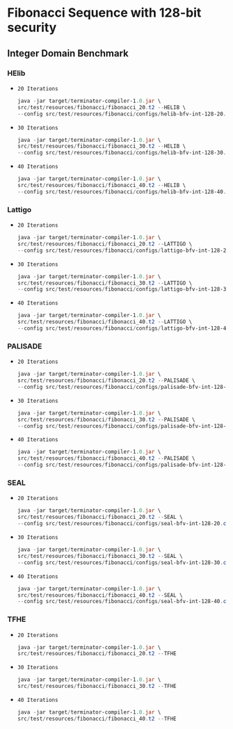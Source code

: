 # Fibonacci Sequence with 128-bit security
## Integer Domain Benchmark

### HElib
* `20 Iterations`
  ```powershell
  java -jar target/terminator-compiler-1.0.jar \
  src/test/resources/fibonacci/fibonacci_20.t2 --HELIB \
  --config src/test/resources/fibonacci/configs/helib-bfv-int-128-20.config
  ```
* `30 Iterations`
  ```powershell
  java -jar target/terminator-compiler-1.0.jar \
  src/test/resources/fibonacci/fibonacci_30.t2 --HELIB \
  --config src/test/resources/fibonacci/configs/helib-bfv-int-128-30.config
  ```
* `40 Iterations`
  ```powershell
  java -jar target/terminator-compiler-1.0.jar \
  src/test/resources/fibonacci/fibonacci_40.t2 --HELIB \
  --config src/test/resources/fibonacci/configs/helib-bfv-int-128-40.config
  ```

### Lattigo
* `20 Iterations`
  ```powershell
  java -jar target/terminator-compiler-1.0.jar \
  src/test/resources/fibonacci/fibonacci_20.t2 --LATTIGO \
  --config src/test/resources/fibonacci/configs/lattigo-bfv-int-128-20.config
  ```
* `30 Iterations`
  ```powershell
  java -jar target/terminator-compiler-1.0.jar \
  src/test/resources/fibonacci/fibonacci_30.t2 --LATTIGO \
  --config src/test/resources/fibonacci/configs/lattigo-bfv-int-128-30.config
  ```
* `40 Iterations`
  ```powershell
  java -jar target/terminator-compiler-1.0.jar \
  src/test/resources/fibonacci/fibonacci_40.t2 --LATTIGO \
  --config src/test/resources/fibonacci/configs/lattigo-bfv-int-128-40.config
  ```

### PALISADE
* `20 Iterations`
  ```powershell
  java -jar target/terminator-compiler-1.0.jar \
  src/test/resources/fibonacci/fibonacci_20.t2 --PALISADE \
  --config src/test/resources/fibonacci/configs/palisade-bfv-int-128-20.config
  ```
* `30 Iterations`
  ```powershell
  java -jar target/terminator-compiler-1.0.jar \
  src/test/resources/fibonacci/fibonacci_30.t2 --PALISADE \
  --config src/test/resources/fibonacci/configs/palisade-bfv-int-128-30.config
  ```
* `40 Iterations`
  ```powershell
  java -jar target/terminator-compiler-1.0.jar \
  src/test/resources/fibonacci/fibonacci_40.t2 --PALISADE \
  --config src/test/resources/fibonacci/configs/palisade-bfv-int-128-40.config
  ```

### SEAL
* `20 Iterations`
  ```powershell
  java -jar target/terminator-compiler-1.0.jar \
  src/test/resources/fibonacci/fibonacci_20.t2 --SEAL \
  --config src/test/resources/fibonacci/configs/seal-bfv-int-128-20.config
  ```
* `30 Iterations`
  ```powershell
  java -jar target/terminator-compiler-1.0.jar \
  src/test/resources/fibonacci/fibonacci_30.t2 --SEAL \
  --config src/test/resources/fibonacci/configs/seal-bfv-int-128-30.config
  ```
* `40 Iterations`
  ```powershell
  java -jar target/terminator-compiler-1.0.jar \
  src/test/resources/fibonacci/fibonacci_40.t2 --SEAL \
  --config src/test/resources/fibonacci/configs/seal-bfv-int-128-40.config
  ```

### TFHE
* `20 Iterations`
  ```powershell
  java -jar target/terminator-compiler-1.0.jar \
  src/test/resources/fibonacci/fibonacci_20.t2 --TFHE
  ```
* `30 Iterations`
  ```powershell
  java -jar target/terminator-compiler-1.0.jar \
  src/test/resources/fibonacci/fibonacci_30.t2 --TFHE
  ```
* `40 Iterations`
  ```powershell
  java -jar target/terminator-compiler-1.0.jar \
  src/test/resources/fibonacci/fibonacci_40.t2 --TFHE
  ```
